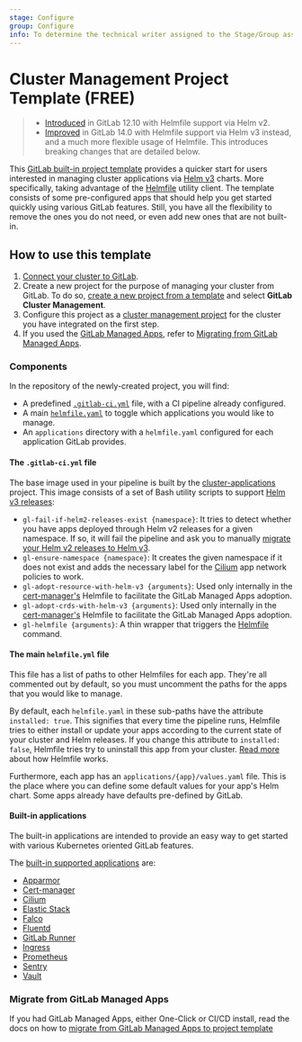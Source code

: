 ```yaml
---
stage: Configure
group: Configure
info: To determine the technical writer assigned to the Stage/Group associated with this page, see https://about.gitlab.com/handbook/engineering/ux/technical-writing/#assignments
---
```


# Cluster Management Project Template **(FREE)**

> - [Introduced](https://gitlab.com/gitlab-org/gitlab/-/merge_requests/25318) in GitLab 12.10 with Helmfile support via Helm v2.
> - [Improved](https://gitlab.com/gitlab-org/gitlab/-/merge_requests/63577) in GitLab 14.0 with Helmfile support via Helm v3 instead, and a much more flexible usage of Helmfile. This introduces breaking changes that are detailed below.

This [GitLab built-in project template](../project/working_with_projects.md#built-in-templates)
provides a quicker start for users interested in managing cluster
applications via [Helm v3](https://helm.sh/) charts. More specifically, taking advantage of the
[Helmfile](https://github.com/roboll/helmfile) utility client. The template consists of some pre-configured apps that
should help you get started quickly using various GitLab features. Still, you have all the flexibility to remove the ones you do not
need, or even add new ones that are not built-in.

## How to use this template

1. [Connect your cluster to GitLab](../project/clusters/index.md#add-and-remove-clusters).
1. Create a new project for the purpose of managing your cluster from GitLab. To do so,
[create a new project from a template](../project/working_with_projects.md#built-in-templates)
and select **GitLab Cluster Management**.
1. Configure this project as a [cluster management project](management_project.md#selecting-a-cluster-management-project)
for the cluster you have integrated on the first step.
1. If you used the [GitLab Managed Apps](applications.md), refer to
   [Migrating from GitLab Managed Apps](migrating_from_gma_to_project_template.md).

### Components

In the repository of the newly-created project, you will find:

- A predefined [`.gitlab-ci.yml`](https://gitlab.com/gitlab-org/project-templates/cluster-management/-/blob/master/.gitlab-ci.yml)
  file, with a CI pipeline already configured.
- A main [`helmfile.yaml`](https://gitlab.com/gitlab-org/project-templates/cluster-management/-/blob/master/helmfile.yaml) to toggle which applications you would like to manage.
- An `applications` directory with a `helmfile.yaml` configured for each application GitLab provides.

#### The `.gitlab-ci.yml` file

The base image used in your pipeline is built by the [cluster-applications](https://gitlab.com/gitlab-org/cluster-integration/cluster-applications)
project. This image consists of a set of Bash utility scripts to support [Helm v3 releases](https://helm.sh/docs/intro/using_helm/#three-big-concepts):

- `gl-fail-if-helm2-releases-exist {namespace}`: It tries to detect whether you have apps deployed through Helm v2
  releases for a given namespace. If so, it will fail the pipeline and ask you to manually
  [migrate your Helm v2 releases to Helm v3](https://helm.sh/docs/topics/v2_v3_migration/).
- `gl-ensure-namespace {namespace}`: It creates the given namespace if it does not exist and adds the necessary label
  for the [Cilium](https://github.com/cilium/cilium/) app network policies to work.
- `gl-adopt-resource-with-helm-v3 {arguments}`: Used only internally in the [cert-manager's](https://cert-manager.io/) Helmfile to
  facilitate the GitLab Managed Apps adoption.
- `gl-adopt-crds-with-helm-v3 {arguments}`: Used only internally in the [cert-manager's](https://cert-manager.io/) Helmfile to
  facilitate the GitLab Managed Apps adoption.
- `gl-helmfile {arguments}`: A thin wrapper that triggers the [Helmfile](https://github.com/roboll/helmfile) command.

#### The main `helmfile.yml` file

This file has a list of paths to other Helmfiles for each app. They're all commented out by default, so you must uncomment
the paths for the apps that you would like to manage.

By default, each `helmfile.yaml` in these sub-paths have the attribute `installed: true`. This signifies that every time
the pipeline runs, Helmfile tries to either install or update your apps according to the current state of your
cluster and Helm releases. If you change this attribute to `installed: false`, Helmfile tries try to uninstall this app
from your cluster. [Read more](https://github.com/roboll/helmfile) about how Helmfile works.

Furthermore, each app has an `applications/{app}/values.yaml` file. This is the
place where you can define some default values for your app's Helm chart. Some apps already have defaults
pre-defined by GitLab.

#### Built-in applications

The built-in applications are intended to provide an easy way to get started with various Kubernetes oriented GitLab features.

The [built-in supported applications](https://gitlab.com/gitlab-org/project-templates/cluster-management/-/tree/master/applications) are:

- [Apparmor](../infrastructure/clusters/manage/management_project_applications/apparmor.md)
- [Cert-manager](../infrastructure/clusters/manage/management_project_applications/certmanager.md)
- [Cilium](../infrastructure/clusters/manage/management_project_applications/cilium.md)
- [Elastic Stack](../infrastructure/clusters/manage/management_project_applications/elasticstack.md)
- [Falco](../infrastructure/clusters/manage/management_project_applications/falco.md)
- [Fluentd](../infrastructure/clusters/manage/management_project_applications/fluentd.md)
- [GitLab Runner](../infrastructure/clusters/manage/management_project_applications/runner.md)
- [Ingress](../infrastructure/clusters/manage/management_project_applications/ingress.md)
- [Prometheus](../infrastructure/clusters/manage/management_project_applications/prometheus.md)
- [Sentry](../infrastructure/clusters/manage/management_project_applications/sentry.md)
- [Vault](../infrastructure/clusters/manage/management_project_applications/vault.md)

### Migrate from GitLab Managed Apps

If you had GitLab Managed Apps, either One-Click or CI/CD install, read the docs on how to
[migrate from GitLab Managed Apps to project template](migrating_from_gma_to_project_template.md)
